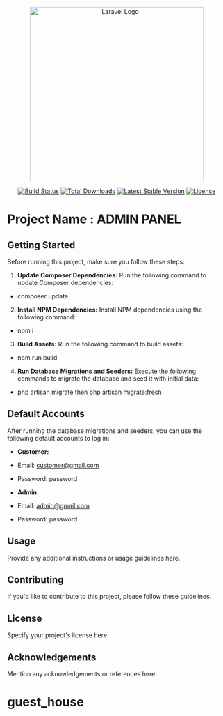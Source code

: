 <p align="center"><a href="https://laravel.com" target="_blank"><img src="https://raw.githubusercontent.com/laravel/art/master/logo-lockup/5%20SVG/2%20CMYK/1%20Full%20Color/laravel-logolockup-cmyk-red.svg" width="400" alt="Laravel Logo"></a></p>

<p align="center">
<a href="https://github.com/laravel/framework/actions"><img src="https://github.com/laravel/framework/workflows/tests/badge.svg" alt="Build Status"></a>
<a href="https://packagist.org/packages/laravel/framework"><img src="https://img.shields.io/packagist/dt/laravel/framework" alt="Total Downloads"></a>
<a href="https://packagist.org/packages/laravel/framework"><img src="https://img.shields.io/packagist/v/laravel/framework" alt="Latest Stable Version"></a>
<a href="https://packagist.org/packages/laravel/framework"><img src="https://img.shields.io/packagist/l/laravel/framework" alt="License"></a>
</p>

# Project Name : ADMIN PANEL


## Getting Started

Before running this project, make sure you follow these steps:

1. **Update Composer Dependencies:** Run the following command to update Composer dependencies:
- composer update


2. **Install NPM Dependencies:** Install NPM dependencies using the following command:
- npm i

3. **Build Assets:** Run the following command to build assets:
- npm run build

4. **Run Database Migrations and Seeders:** Execute the following commands to migrate the database and seed it with initial data:
- php artisan migrate then php artisan migrate:fresh

## Default Accounts

After running the database migrations and seeders, you can use the following default accounts to log in:

- **Customer:**
- Email: customer@gmail.com
- Password: password

- **Admin:**
- Email: admin@gmail.com
- Password: password

## Usage

Provide any additional instructions or usage guidelines here.

## Contributing

If you'd like to contribute to this project, please follow these guidelines.

## License

Specify your project's license here.

## Acknowledgements

Mention any acknowledgements or references here.

# guest_house
